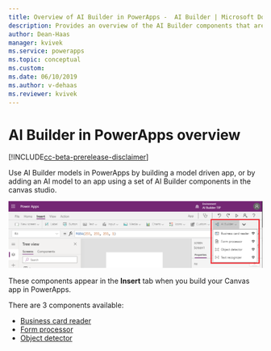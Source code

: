 ```yaml
---
title: Overview of AI Builder in PowerApps -  AI Builder | Microsoft Docs
description: Provides an overview of the AI Builder components that are available to use with Canvas apps in PowerApps
author: Dean-Haas
manager: kvivek
ms.service: powerapps
ms.topic: conceptual
ms.custom: 
ms.date: 06/10/2019
ms.author: v-dehaas
ms.reviewer: kvivek
---
```


# AI Builder in PowerApps overview

[!INCLUDE[cc-beta-prerelease-disclaimer](./includes/cc-beta-prerelease-disclaimer.md)]

Use AI Builder models in PowerApps by building a model driven app, or by adding an AI model to an app using a set of AI Builder components in the canvas studio.

 ![Canvas studio screen](media/canvas-studio.png "Canvas studio screen")

These components appear in the **Insert** tab when you build your Canvas app in PowerApps.

There are 3 components  available:
 - [Business card reader](business-card-reader-component-in-powerapps.md)
 - [Form processor](form-processor-component-in-powerapps.md)
 - [Object detector](object-detector-component-in-powerapps.md)

